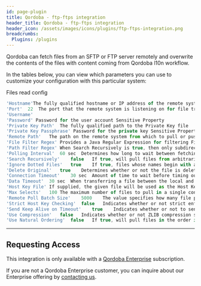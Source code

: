 ```yaml
---
id: page-plugin
title: Qordoba - ftp-ftps integration
header_title: Qordoba - ftp-ftps integration
header_icon: /assets/images/icons/plugins/ftp-ftps-integration.png
breadcrumbs:
  Plugins: /plugins
---
```


Qordoba can fetch files from an SFTP or FTP server remotely and overwrite the contents of the files with content coming from Qordoba l10n workflow.

In the tables below, you can view which parameters you can use to customize your configuration with this particular system:

Files read config

```javascript
'Hostname'The fully qualified hostname or IP address of the remote system
'Port'	22	The port that the remote system is listening on for file transfers
'Username'	
'Password' Password for the user account Sensitive Property
'Private Key Path'	The fully qualified path to the Private Key file
'Private Key Passphrase' Password for the private key Sensitive Property
'Remote Path'	The path on the remote system from which to pull or push files
'File Filter Regex'	Provides a Java Regular Expression for filtering Filenames; if a filter is supplied, only files whose names match that Regular Expression will be fetched
'Path Filter Regex'	When Search Recursively is true, then only subdirectories whose path matches the given Regular Expression will be scanned
'Polling Interval'	60 sec	Determines how long to wait between fetching the listing for new files
'Search Recursively'	false	If true, will pull files from arbitrarily nested subdirectories; otherwise, will not traverse subdirectories
'Ignore Dotted Files'	true	If true, files whose names begin with a dot (".") will be ignored
'Delete Original'	true	Determines whether or not the file is deleted from the remote system after it has been successfully transferred
'Connection Timeout'	30 sec	Amount of time to wait before timing out while creating a connection
'Data Timeout'	30 sec	When transferring a file between the local and remote system, this value specifies how long is allowed to elapse without any data being transferred between systems
'Host Key File'	If supplied, the given file will be used as the Host Key; otherwise, no use host key file will be used
'Max Selects'	100	The maximum number of files to pull in a single connection
'Remote Poll Batch Size'	5000	The value specifies how many file paths to find in a given directory on the remote system when doing a file listing. This value in general should not need to be modified but when polling against a remote system with a tremendous number of files this value can be critical. Setting this value too high can result very poor performance and setting it too low can cause the flow to be slower than normal.
'Strict Host Key Checking'	false	Indicates whether or not strict enforcement of hosts keys should be applied
'Send Keep Alive on Timeout'	true	Indicates whether or not to send a single Keep Alive message when SSH socket times out
'Use Compression'	false	Indicates whether or not ZLIB compression should be used when transferring files
'Use Natural Ordering'	false	If true, will pull files in the order in which they are naturally listed; otherwise, the order in which the files will be pulled is not defined
```


---
## Requesting Access

This integration is only available with a [Qordoba Enterprise](http://go.qordoba.com/WF-Request-A-Demo__LP-DevDocs-Header.html) subscription.

If you are not a Qordoba Enterprise customer, you can inquire about our
Enterprise offering by [contacting us](http://go.qordoba.com/WF-Request-A-Demo__LP-DevDocs-Header.html).

